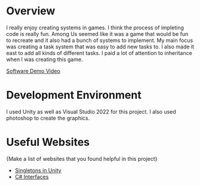 # Overview
I really enjoy creating systems in games. I think the process of impleting code is really fun. Among Us seemed like it was a game that would be fun to recreate and it also had a bunch of systems to implement. My main focus was creating a task system that was easy to add new tasks to. I also made it east to add all kinds of different tasks. I paid a lot of attention to inheritance when I was creating this game.

[Software Demo Video](https://youtu.be/-Piw8EaqW38)

# Development Environment
I used Unity as well as Visual Studio 2022 for this project. I also used photoshop to create the graphics.

# Useful Websites
{Make a list of websites that you found helpful in this project}
* [Singletons in Unity](https://gamedevbeginner.com/singletons-in-unity-the-right-way/)
* [C# Interfaces](https://docs.microsoft.com/en-us/dotnet/csharp/fundamentals/types/interfaces)
